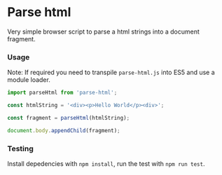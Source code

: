 # Parse html

Very simple browser script to parse a html strings into a document fragment.

### Usage
Note: If required you need to transpile `parse-html.js` into ES5 and use a module loader.

```js
import parseHtml from 'parse-html';

const htmlString = '<div><p>Hello World</p><div>';

const fragment = parseHtml(htmlString);

document.body.appendChild(fragment);
```

### Testing

Install depedencies with `npm install`, run the test with `npm run test`.
